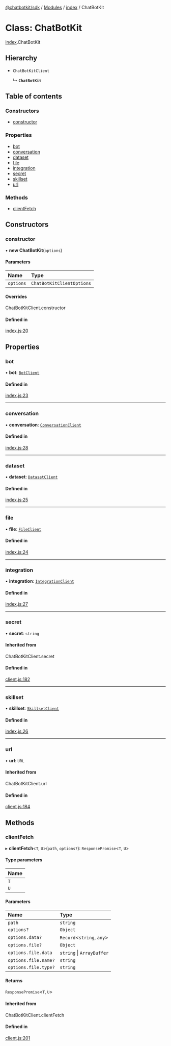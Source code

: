 [@chatbotkit/sdk](../README.md) / [Modules](../modules.md) / [index](../modules/index.md) / ChatBotKit

# Class: ChatBotKit

[index](../modules/index.md).ChatBotKit

## Hierarchy

- `ChatBotKitClient`

  ↳ **`ChatBotKit`**

## Table of contents

### Constructors

- [constructor](index.ChatBotKit.md#constructor)

### Properties

- [bot](index.ChatBotKit.md#bot)
- [conversation](index.ChatBotKit.md#conversation)
- [dataset](index.ChatBotKit.md#dataset)
- [file](index.ChatBotKit.md#file)
- [integration](index.ChatBotKit.md#integration)
- [secret](index.ChatBotKit.md#secret)
- [skillset](index.ChatBotKit.md#skillset)
- [url](index.ChatBotKit.md#url)

### Methods

- [clientFetch](index.ChatBotKit.md#clientfetch)

## Constructors

### constructor

• **new ChatBotKit**(`options`)

#### Parameters

| Name | Type |
| :------ | :------ |
| `options` | `ChatBotKitClientOptions` |

#### Overrides

ChatBotKitClient.constructor

#### Defined in

[index.js:20](https://github.com/chatbotkit/node-sdk/blob/90b5df9/packages/sdk/src/index.js#L20)

## Properties

### bot

• **bot**: [`BotClient`](bot.BotClient.md)

#### Defined in

[index.js:23](https://github.com/chatbotkit/node-sdk/blob/90b5df9/packages/sdk/src/index.js#L23)

___

### conversation

• **conversation**: [`ConversationClient`](conversation.ConversationClient.md)

#### Defined in

[index.js:28](https://github.com/chatbotkit/node-sdk/blob/90b5df9/packages/sdk/src/index.js#L28)

___

### dataset

• **dataset**: [`DatasetClient`](dataset.DatasetClient.md)

#### Defined in

[index.js:25](https://github.com/chatbotkit/node-sdk/blob/90b5df9/packages/sdk/src/index.js#L25)

___

### file

• **file**: [`FileClient`](file.FileClient.md)

#### Defined in

[index.js:24](https://github.com/chatbotkit/node-sdk/blob/90b5df9/packages/sdk/src/index.js#L24)

___

### integration

• **integration**: [`IntegrationClient`](integration.IntegrationClient.md)

#### Defined in

[index.js:27](https://github.com/chatbotkit/node-sdk/blob/90b5df9/packages/sdk/src/index.js#L27)

___

### secret

• **secret**: `string`

#### Inherited from

ChatBotKitClient.secret

#### Defined in

[client.js:182](https://github.com/chatbotkit/node-sdk/blob/90b5df9/packages/sdk/src/client.js#L182)

___

### skillset

• **skillset**: [`SkillsetClient`](skillset.SkillsetClient.md)

#### Defined in

[index.js:26](https://github.com/chatbotkit/node-sdk/blob/90b5df9/packages/sdk/src/index.js#L26)

___

### url

• **url**: `URL`

#### Inherited from

ChatBotKitClient.url

#### Defined in

[client.js:184](https://github.com/chatbotkit/node-sdk/blob/90b5df9/packages/sdk/src/client.js#L184)

## Methods

### clientFetch

▸ **clientFetch**<`T`, `U`\>(`path`, `options?`): `ResponsePromise`<`T`, `U`\>

#### Type parameters

| Name |
| :------ |
| `T` |
| `U` |

#### Parameters

| Name | Type |
| :------ | :------ |
| `path` | `string` |
| `options?` | `Object` |
| `options.data?` | `Record`<`string`, `any`\> |
| `options.file?` | `Object` |
| `options.file.data` | `string` \| `ArrayBuffer` |
| `options.file.name?` | `string` |
| `options.file.type?` | `string` |

#### Returns

`ResponsePromise`<`T`, `U`\>

#### Inherited from

ChatBotKitClient.clientFetch

#### Defined in

[client.js:201](https://github.com/chatbotkit/node-sdk/blob/90b5df9/packages/sdk/src/client.js#L201)

